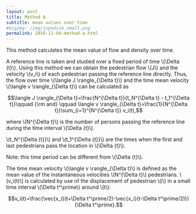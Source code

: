 ```yaml
---
layout: post
title: Method A
subtitle: mean values over time
#bigimg: /img/jupedsim_small.png
permalink: 2016-11-04-method-a.html
---
```




This method calculates the mean value of flow and density over time. 

A reference line is taken and studied over a
fixed period of time \\(\Delta {t}\\). 
Using this method we can obtain the pedestrian flow \\(J\\) and the 
velocity \\(v_i\\) of each pedestrian passing the reference line directly. 
Thus, the flow over time \\(\langle J \rangle_{\Delta t}\\) and the time mean 
velocity \\(\langle v \rangle_{\Delta t}\\) 
can be calculated as

$$\langle J \rangle_{\Delta t}=\frac{N^{\Delta t}}{t_N^{\Delta t} - t_1^{\Delta t}}\qquad {\rm and} \qquad \langle v \rangle_{\Delta t}=\frac{1}{N^{\Delta t}}\sum_{i=1}^{N^{\Delta t}} v_i(t),$$

where \\(N^{\Delta t}\\) is the number of persons passing the 
reference line during the time interval  \\(\Delta {t}\\). 

\\(t_N^{\Delta {t}}\\) and  \\(t_1^{\Delta {t}}\\) are the times when the first and last pedestrians pass the location in \\(\Delta {t}\\).

Note: this time period can be different from  \\(\Delta {t}\\). 

The time mean velocity  \\(\langle v \rangle_{\Delta t}\\) 
is defined as the mean value of the
instantaneous velocities  \\(N^{\Delta t}\\) pedestrians. 
 \\(v_i(t)\\) is calculated by use of the displacement of 
 pedestrian  \\(i\\) in a small time interval  \\(\Delta t^\prime\\) around  \\(t\\):

$$v_i(t)=\frac{\vec{x_i}(t+\Delta t^\prime/2)-\vec{x_i}(t-\Delta t^\prime/2))}{\Delta t^\prime}.$$


